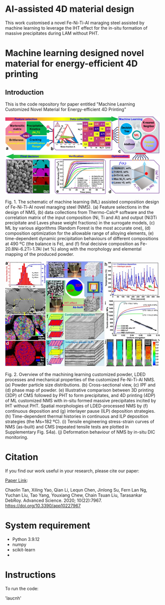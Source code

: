 # AI-assisted 4D material design
 This work customised a novel Fe-Ni-Ti-Al maraging steel assisted by machine learning to leverage the IHT effect for the in-situ formation of massive precipitates during LAM without PHT. 

# Machine learning designed novel material for energy-efficient 4D printing
## Introduction
This is the code repository for paper entitled "Machine Learning Customized Novel Material for Energy-efficient 4D Printing"

![](.//doc//Picture6.jpg)

Fig. 1. The schematic of machine learning (ML) assisted composition design of Fe-Ni-Ti-Al novel maraging steel (NMS). (a) Feature selections in the design of NMS, (b) data collections from Thermo-Calc® software and the correlation matrix of the input composition (Ni, Ti and Al) and output (Ni3Ti precipitate and Laves phase weight fractions) in the surrogate models, (c) ML by various algorithms (Random Forest is the most accurate one), (d) composition optimization for the allowable range of alloying elements, (e) time-dependent dynamic precipitation behaviours of different compositions at 490 ºC (the balance is Fe), and (f) final decisive composition as Fe-20.8Ni-6.2Ti-1.7Al (wt %) along with the morphology and elemental mapping of the produced powder.

![](.//doc//overview.jpg)

Fig. 2. Overview of the machining learning customized powder, LDED processes and mechanical properties of the customized Fe-Ni-Ti-Al NMS. (a) Powder particle size distributions. (b) Cross-sectional view, (c) IPF and (d) phase map of powder. (e) Illustrative comparison between 3D printing (3DP) of CMS followed by PHT to form precipitates, and 4D printing (4DP) of ML customized NMS with in-situ formed massive precipitates incited by IHT without PHT. Spatial morphologies of LDED-processed NMS by (f) continuous deposition and (g) interlayer pause (ILP) deposition strategies. (h) Time-dependent thermal histories in continuous and ILP deposition strategies (the Ms=182 ºC). (i) Tensile engineering stress-strain curves of NMS (as-built) and CMS (repeated tensile tests are plotted in Supplementary Fig. S4a). (j) Deformation behaviour of NMS by in-situ DIC monitoring.
<!-- ![](./src/doc/fina_revision_figure8.png?raw=true) -->

# Citation
If you find our work useful in your research, please cite our paper:

[Paper Link](https://www.mdpi.com/2076-3417/10/22/7967):

  Chaolin Tan, Xiling Yao, Qian Li, Lequn Chen, Jinlong Su, Fern Lan Ng, Yuchan Liu, Tao Yang, Youxiang Chew, Chain Tsuan Liu, Tarasankar DebRoy. Advanced Science. 2020; 10(22):7967. https://doi.org/10.3390/app10227967


# System requirement

- Python 3.9.12
- numpy
- scikit-learn
- 



# Instructions
To run the code:

'laucnh'
